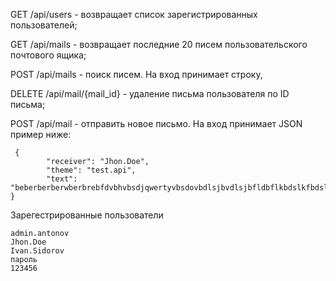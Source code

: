 
GET /api/users - возвращает список зарегистрированных пользователей;

GET /api/mails - возвращает последние 20 писем пользовательского почтового ящика;

POST /api/mails - поиск писем. На вход принимает строку, 

DELETE /api/mail/{mail_id} - удаление письма пользователя по ID письма;

POST /api/mail - отправить новое письмо. На вход принимает JSON пример ниже:
```
 {
        "receiver": "Jhon.Doe",
        "theme": "test.api",
        "text": "beberberberwberbrebfdvbhvbsdjqwertyvbsdovbdlsjbvdlsjbfldbflkbdslkfbdslkfbdslkfbdsk"
}
```
Зарегестрированные пользователи
```
admin.antonov
Jhon.Doe
Ivan.Sidorov
пароль
123456
```